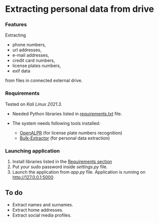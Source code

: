 # Extracting personal data from drive

### Features
Extracting 
- phone numbers, 
- url addresses, 
- e-mail addresses, 
- credit card numbers,
- license plates numbers,
- exif data

from files in connected external drive.

### Requirements
Tested on *Kali Linux 2021.3*.

- Needed Python libraries listed in [requirements.txt](https://gitlab.com/pawelptak/personal-data-extractor/-/blob/master/requirements.txt) file.

- The system needs following tools installed:
    - [OpenALPR](https://github.com/openalpr/openalpr/wiki/Compilation-instructions-(Ubuntu-Linux)#the-easy-way) (for license plate numbers recognition)
    - [Bulk-Extractor](https://www.kali.org/tools/bulk-extractor/) (for personal data extraction)

### Launching application
1. Install libraries listed in the [Requirements section](#requirements)
2. Put your sudo password inside *settings.py* file.
3. Launch the application from *app.py* file. Application is running on http://127.0.0.1:5000

## To do
- Extract names and surnames.
- Extract home addresses.
- Extract social media profiles.
